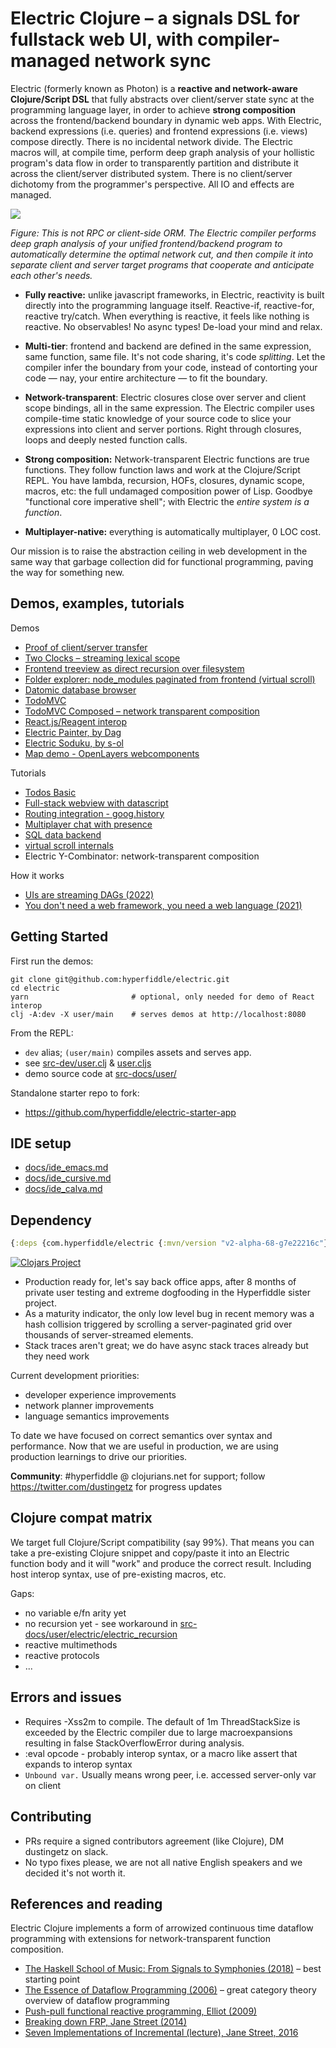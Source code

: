 # Electric Clojure – a signals DSL for fullstack web UI, with compiler-managed network sync

Electric (formerly known as Photon) is a **reactive and network-aware Clojure/Script DSL** that fully abstracts over client/server state sync at the programming language layer, in order to achieve **strong composition** across the frontend/backend boundary in dynamic web apps. With Electric, backend expressions (i.e. queries) and frontend expressions (i.e. views) compose directly. There is no incidental network divide. The Electric macros will, at compile time, perform deep graph analysis of your hollistic program's data flow in order to transparently partition and distribute it across the client/server distributed system. There is no client/server dichotomy from the programmer's perspective. All IO and effects are managed.

![](docs/electric-explainer-5.png)

*Figure: This is not RPC or client-side ORM. The Electric compiler performs deep graph analysis of your unified frontend/backend program to automatically determine the optimal network cut, and then compile it into separate client and server target programs that cooperate and anticipate each other's needs.*


- **Fully reactive:** unlike javascript frameworks, in Electric, reactivity is built directly into the programming language itself. Reactive-if, reactive-for, reactive try/catch. When everything is reactive, it feels like nothing is reactive. No observables! No async types! De-load your mind and relax.


- **Multi-tier**: frontend and backend are defined in the same expression, same function, same file. It's not code sharing, it's code *splitting*. Let the compiler infer the boundary from your code, instead of contorting your code — nay, your entire architecture — to fit the boundary.


- **Network-transparent**: Electric closures close over server and client scope bindings, all in the same expression. The Electric compiler uses compile-time static knowledge of your source code to slice your expressions into client and server portions. Right through closures, loops and deeply nested function calls.


- **Strong composition:** Network-transparent Electric functions are true functions. They follow function laws and work at the Clojure/Script REPL. You have lambda, recursion, HOFs, closures, dynamic scope, macros, etc: the full undamaged composition power of Lisp. Goodbye "functional core imperative shell"; with Electric the *entire system is a function*.


- **Multiplayer-native:** everything is automatically multiplayer, 0 LOC cost.


Our mission is to raise the abstraction ceiling in web development in the same way that garbage collection did for functional programming, paving the way for something new.

## Demos, examples, tutorials

Demos

* [Proof of client/server transfer](https://gist.github.com/dustingetz/35f0e036283c49605f73917132931414)
* [Two Clocks – streaming lexical scope](https://gist.github.com/dustingetz/13c99420fe9bf75dd8178c1a633d3bbe)
* [Frontend treeview as direct recursion over filesystem](https://gist.github.com/dustingetz/89ca122af0175933042e481ee9aa59f8)
* [Folder explorer: node_modules paginated from frontend (virtual scroll)](https://gist.github.com/dustingetz/dd67a35d818e3a1bf6733147cf5cdea7)
* [Datomic database browser](https://github.com/hyperfiddle/electric-datomic-browser)
* [TodoMVC](https://gist.github.com/dustingetz/2c1916766be8a61baa39f9f88feafc44)
* [TodoMVC Composed – network transparent composition](https://gist.github.com/dustingetz/bba2aa18acc5de8d2685d3de23bad515)
* [React.js/Reagent interop](https://gist.github.com/dustingetz/9854d23037b55bfab3845539f3e66e02)
* [Electric Painter, by Dag](https://gist.github.com/dustingetz/d58a6134be310e05307ca0b586c30947)
* [Electric Soduku, by s-ol](https://github.com/s-ol/electric-sudoku)
* [Map demo - OpenLayers webcomponents](https://twitter.com/tatut/status/1625192601354641408)

Tutorials

* [Todos Basic](https://github.com/hyperfiddle/electric/blob/master/src-docs/user/todos_simple.cljc)
* [Full-stack webview with datascript](https://github.com/hyperfiddle/electric/blob/master/src-docs/user/demo_4_webview.cljc)
* [Routing integration - goog.history](https://github.com/hyperfiddle/electric/blob/master/src/contrib/electric_goog_history.cljc)
* [Multiplayer chat with presence](https://gist.github.com/dustingetz/3e0761f51137cbf945b701c3ce9e3c74)
* [SQL data backend](https://gist.github.com/dustingetz/1960436eb4044f65ddfcfce3ee0641b7)
* [virtual scroll internals](https://github.com/hyperfiddle/electric/blob/master/src-docs/user/demo_scrollview.cljc)
* Electric Y-Combinator: network-transparent composition

How it works
* [UIs are streaming DAGs (2022)](https://hyperfiddle.notion.site/UIs-are-streaming-DAGs-e181461681a8452bb9c7a9f10f507991)
* [You don't need a web framework, you need a web language (2021)](https://hyperfiddle.notion.site/Reactive-Clojure-You-don-t-need-a-web-framework-you-need-a-web-language-44b5bfa526be4af282863f34fa1cfffc)

## Getting Started

First run the demos:

```shell
git clone git@github.com:hyperfiddle/electric.git
cd electric
yarn                       # optional, only needed for demo of React interop
clj -A:dev -X user/main    # serves demos at http://localhost:8080
```

From the REPL:
* `dev` alias; `(user/main)` compiles assets and serves app. 
* see [src-dev/user.clj](https://github.com/hyperfiddle/electric/blob/master/src-dev/user.clj) & [user.cljs](https://github.com/hyperfiddle/electric/blob/master/src-dev/user.cljs)
* demo source code at [src-docs/user/](https://github.com/hyperfiddle/electric/tree/master/src-docs/user)

Standalone starter repo to fork: 
* https://github.com/hyperfiddle/electric-starter-app

## IDE setup

* [docs/ide_emacs.md](docs/ide_emacs.md)
* [docs/ide_cursive.md](docs/ide_cursive.md)
* [docs/ide_calva.md](docs/ide_calva.md)

## Dependency

```clojure
{:deps {com.hyperfiddle/electric {:mvn/version "v2-alpha-68-g7e22216c"}}}
```
[![Clojars Project](https://img.shields.io/clojars/v/com.hyperfiddle/electric.svg)](https://clojars.org/com.hyperfiddle/electric)

- Production ready for, let's say back office apps, after 8 months of private user testing and extreme dogfooding in the Hyperfiddle sister project.
- As a maturity indicator, the only low level bug in recent memory was a hash collision triggered by scrolling a server-paginated grid over thousands of server-streamed elements.
- Stack traces aren't great; we do have async stack traces already but they need work

Current development priorities:
* developer experience improvements
* network planner improvements
* language semantics improvements

To date we have focused on correct semantics over syntax and performance. Now that we are useful in production, we are using production learnings to drive our priorities.

**Community**: #hyperfiddle @ clojurians.net for support; follow https://twitter.com/dustingetz for progress updates

## Clojure compat matrix

We target full Clojure/Script compatibility (say 99%). That means you can take a pre-existing Clojure snippet and copy/paste it into an Electric function body and it will "work" and produce the correct result. Including host interop syntax, use of pre-existing macros, etc.

Gaps:

- no variable e/fn arity yet
- no recursion yet - see workaround in [src-docs/user/electric/electric_recursion](https://github.com/hyperfiddle/electric/blob/master/src-docs/user/electric/electric_recursion.cljc)
- reactive multimethods
- reactive protocols
- ...

## Errors and issues
* Requires -Xss2m to compile. The default of 1m ThreadStackSize is exceeded by the Electric compiler due to large macroexpansions resulting in false StackOverflowError during analysis.
* :eval opcode - probably interop syntax, or a macro like assert that expands to interop syntax
* `Unbound var.` Usually means wrong peer, i.e. accessed server-only var on client

## Contributing

* PRs require a signed contributors agreement (like Clojure), DM dustingetz on slack.
* No typo fixes please, we are not all native English speakers and we decided it's not worth it.

## References and reading

Electric Clojure implements a form of arrowized continuous time dataflow programming with extensions for network-transparent function composition.

* [The Haskell School of Music: From Signals to Symphonies (2018)](https://www.amazon.com/Haskell-School-Music-Signals-Symphonies/dp/1108416756) – best starting point
* [The Essence of Dataflow Programming (2006)](http://cs.ioc.ee/~tarmo/papers/essence.pdf) – great category theory overview of dataflow programming
* [Push-pull functional reactive programming, Elliot (2009)](http://conal.net/papers/push-pull-frp/)
* [Breaking down FRP, Jane Street (2014)](https://blog.janestreet.com/breaking-down-frp/)
* [Seven Implementations of Incremental (lecture), Jane Street, 2016](https://www.youtube.com/watch?v=G6a5G5i4gQU)
